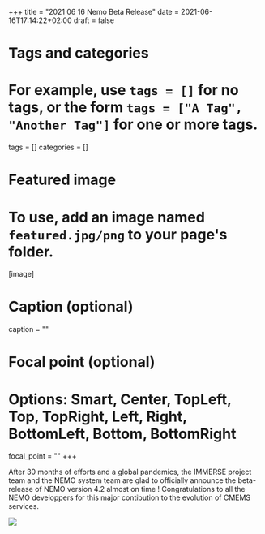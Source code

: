 +++
title = "2021 06 16 Nemo Beta Release"
date = 2021-06-16T17:14:22+02:00
draft = false

# Tags and categories
# For example, use `tags = []` for no tags, or the form `tags = ["A Tag", "Another Tag"]` for one or more tags.
tags = []
categories = []

# Featured image
# To use, add an image named `featured.jpg/png` to your page's folder. 
[image]
  # Caption (optional)
  caption = ""

  # Focal point (optional)
  # Options: Smart, Center, TopLeft, Top, TopRight, Left, Right, BottomLeft, Bottom, BottomRight
  focal_point = ""
+++

After 30 months of efforts and a global pandemics, the IMMERSE project team and the NEMO system team are glad to officially announce the beta-release of NEMO version 4.2 almost on time ! Congratulations to all the NEMO developpers for this major contibution to the evolution of CMEMS services. 

[![](/img/posts/nemo-4.2_RC-release-june2021.jpg)](https://nemo-ocean.discourse.group/t/announcing-the-4-2-release-candidate-and-call-for-beta-testers/86)
